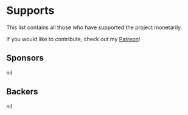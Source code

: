 # Supports

This list contains all those who have supported the project monetarily.

If you would like to contribute, check out my [Patreon](https://patreon.com/Assadi)!

## Sponsors

nil

## Backers

nil

